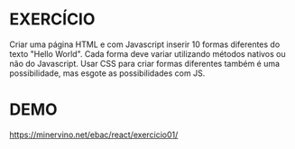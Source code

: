 # EXERCÍCIO

Criar uma página HTML e com Javascript inserir 10 formas diferentes do texto "Hello World". Cada forma deve variar utilizando métodos nativos ou não do Javascript. Usar CSS para criar formas diferentes também é uma possibilidade, mas esgote as possibilidades com JS.

# DEMO

https://minervino.net/ebac/react/exercicio01/
